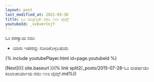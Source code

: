 ```yaml
---
layout: post
last_modified_at: 2021-03-30
title: ಓಂ ಯಜ್ಞಾಕೃತೇ ನಮಃ ೧೦೮ ಟೈಮ್ಸ್
youtubeId: _vvbvmrCnjY
---
```

 
 
 ಓಂ ಶರಣ್ಯಾಯ ನಮಃ  
 
 -  ಯಾರು ಇತರರನ್ನು ನೋಡಿಕೊಳ್ಳಬಹುದು 
 
  
 
  
 
 
 
 
 
 


{% include youtubePlayer.html id=page.youtubeId %}
 
[Next]({{ site.baseurl }}{% link  split2/_posts/2015-07-28-ಓಂ ಮಹರ್ಷಯೇ ಕಪಿಲಾಚಾರ್ಯಾಯ ನಮಃ ೧೦೮ ಟೈಮ್ಸ್.md%})
 
